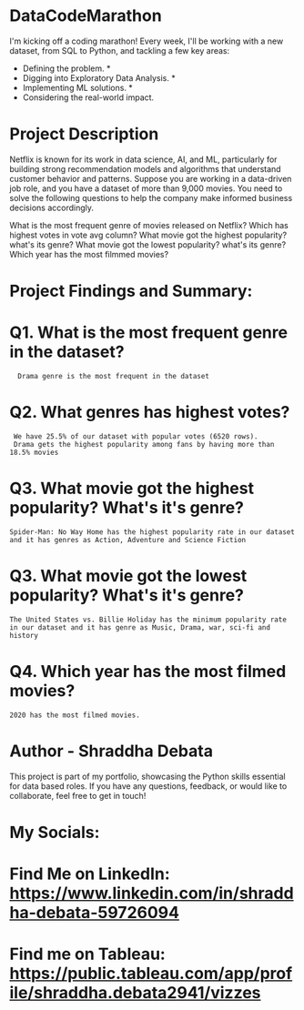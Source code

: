# DataCodeMarathon
I'm kicking off a coding marathon! Every week, I'll be working with a new dataset, from SQL to Python, and tackling a few key areas:
* Defining the problem. *
* Digging into Exploratory Data Analysis. *
* Implementing ML solutions. *
*  Considering the real-world impact.

# Project Description
Netflix is known for its work in data science, AI, and ML, particularly for building strong recommendation models and algorithms that understand customer behavior and patterns. Suppose you are working in a data-driven job role, and you have a dataset of more than 9,000 movies. You need to solve the following questions to help the company make informed business decisions accordingly.

What is the most frequent genre of movies released on Netflix?
Which has highest votes in vote avg column?
What movie got the highest popularity? what's its genre?
What movie got the lowest popularity? what's its genre?
Which year has the most filmmed movies?

# Project Findings and Summary:
# Q1. What is the most frequent genre in the dataset?
      Drama genre is the most frequent in the dataset 
# Q2. What genres has highest votes?
     We have 25.5% of our dataset with popular votes (6520 rows). 
     Drama gets the highest popularity among fans by having more than 18.5% movies 
# Q3. What movie got the highest popularity? What's it's genre?
    Spider-Man: No Way Home has the highest popularity rate in our dataset and it has genres as Action, Adventure and Science Fiction
# Q3. What movie got the lowest popularity? What's it's genre?
    The United States vs. Billie Holiday has the minimum popularity rate in our dataset and it has genre as Music, Drama, war, sci-fi and history
# Q4. Which year has the most filmed movies?
    2020 has the most filmed movies. 

# Author - Shraddha Debata
This project is part of my portfolio, showcasing the Python skills essential for data based roles. If you have any questions, feedback, or would like to collaborate, feel free to get in touch!

# My Socials:
# Find Me on LinkedIn: https://www.linkedin.com/in/shraddha-debata-59726094
# Find me on Tableau: https://public.tableau.com/app/profile/shraddha.debata2941/vizzes
